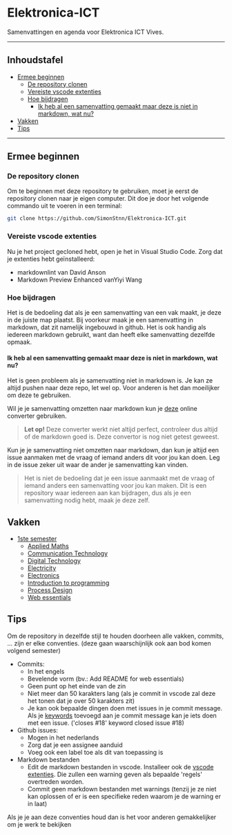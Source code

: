 # Elektronica-ICT

Samenvattingen en agenda voor Elektronica ICT Vives.

---

## Inhoudstafel

- [Ermee beginnen](#ermee-beginnen)
  - [De repository clonen](#de-repository-clonen)
  - [Vereiste vscode extenties](#vereiste-vscode-extenties)
  - [Hoe bijdragen](#hoe-bijdragen)
    - [Ik heb al een samenvatting gemaakt maar deze is niet in markdown, wat nu?](#ik-heb-al-een-samenvatting-gemaakt-maar-deze-is-niet-in-markdown-wat-nu)
- [Vakken](#vakken)
- [Tips](#tips)

---

## Ermee beginnen

### De repository clonen

Om te beginnen met deze repository te gebruiken, moet je eerst de repository clonen naar je eigen computer. Dit doe je door het volgende commando uit te voeren in een terminal:

```bash
git clone https://github.com/SimonStnn/Elektronica-ICT.git
```

### Vereiste vscode extenties

Nu je het project gecloned hebt, open je het in Visual Studio Code. Zorg dat je extenties hebt geïnstalleerd:

- markdownlint van David Anson
- Markdown Preview Enhanced vanYiyi Wang

### Hoe bijdragen

Het is de bedoeling dat als je een samenvatting van een vak maakt, je deze in de juiste map plaatst. Bij voorkeur maak je een samenvatting in markdown, dat zit namelijk ingebouwd in github. Het is ook handig als iedereen markdown gebruikt, want dan heeft elke samenvatting dezelfde opmaak.

#### Ik heb al een samenvatting gemaakt maar deze is niet in markdown, wat nu?

Het is geen probleem als je samenvatting niet in markdown is. Je kan ze altijd pushen naar deze repo, let wel op. Voor anderen is het dan moeilijker om deze te gebruiken.

Wil je je samenvatting omzetten naar markdown kun je [deze](https://euangoddard.github.io/clipboard2markdown/) online converter gebruiken.
> **Let op!** Deze converter werkt niet altijd perfect, controleer dus altijd of de markdown goed is.
> Deze convertor is nog niet getest geweest.

Kun je je samenvatting niet omzetten naar markdown, dan kun je altijd een issue aanmaken met de vraag of iemand anders dit voor jou kan doen. Leg in de issue zeker uit waar de ander je samenvatting kan vinden.
> Het is niet de bedoeling dat je een issue aanmaakt met de vraag of iemand anders een samenvatting voor jou kan maken. Dit is een repository waar iedereen aan kan bijdragen, dus als je een samenvatting nodig hebt, maak je deze zelf.

## Vakken

- [1ste semester](./semester_1/)
  - [Applied Maths](./semester_1/applied-maths/)
  - [Communication Technology](./semester_1/communication-technology//)
  - [Digital Technology](./semester_1/digital-technology//)
  - [Electricity](./semester_1/electricity/)
  - [Electronics](./semester_1/electronics/)
  - [Introduction to programming](./semester_1/introduction-to-programming/)
  - [Process Design](./semester_1/process-design/)
  - [Web essentials](./semester_1/web-essentials/)

## Tips

Om de repository in dezelfde stijl te houden doorheen alle vakken, commits, … zijn er elke conventies. (deze gaan waarschijnlijk ook aan bod komen volgend semester)

- Commits:
  - In het engels
  - Bevelende vorm (bv.: Add README for web essentials)
  - Geen punt op het einde van de zin
  - Niet meer dan 50 karakters lang (als je commit in vscode zal deze het tonen dat je over 50 karakters zit)
  - Je kan ook bepaalde dingen doen met issues in je commit message. Als je [keywords](https://docs.github.com/en/issues/tracking-your-work-with-issues/linking-a-pull-request-to-an-issue#linking-a-pull-request-to-an-issue-using-a-keyword) toevoegd aan je commit message kan je iets doen met een issue. ('closes #18' keyword closed issue #18)
- Github issues:
  - Mogen in het nederlands
  - Zorg dat je een assignee aanduid
  - Voeg ook een label toe als dit van toepassing is
- Markdown bestanden
  - Edit de markdown bestanden in vscode. Installeer ook de [vscode extenties](#vereiste-vscode-extenties). Die zullen een warning geven als bepaalde 'regels' overtreden worden.
  - Commit geen markdown bestanden met warnings (tenzij je ze niet kan oplossen of er is een specifieke reden waarom je de warning er in laat)

Als je je aan deze conventies houd dan is het voor anderen gemakkelijker om je werk te bekijken
